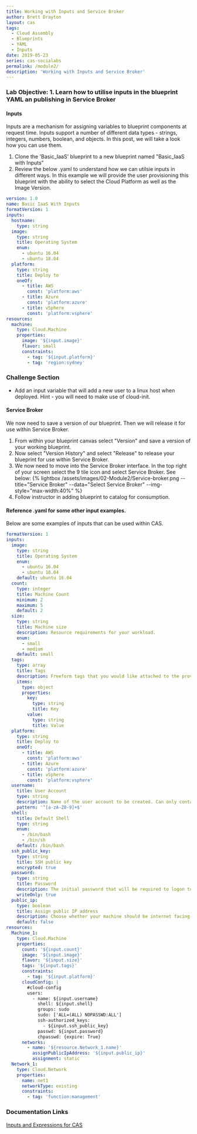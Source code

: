 ```yaml
---
title: Working with Inputs and Service Broker
author: Brett Drayton
layout: cas
tags:
  - Cloud Assembly
  - Blueprints
  - YAML
  - Inputs
date: 2019-05-23
series: cas-socialabs
permalink: /module2/
description: 'Working with Inputs and Service Broker'
---
```


### Lab Objective: 1. Learn how to utilise inputs in the blueprint YAML an publishing in Service Broker

#### Inputs
Inputs are a mechanism for assigning variables to blueprint components at request time. Inputs support a number of different data types - strings, integers, numbers, boolean, and objects. In this post, we will take a look how you can use them.

1.  Clone the 'Basic_IaaS' blueprint to a new blueprint named "Basic_IaaS with Inputs"
2.  Review the below .yaml to understand how we can utilsie inputs in different ways. In this example we will provide the user provisioning this blueprint with the ability to select the Cloud Platform as well as the Image Version.

```yaml
version: 1.0
name: Basic IaaS With Inputs
formatVersion: 1
inputs:
  hostname:
    type: string
  image:
    type: string
    title: Operating System
    enum:
      - ubuntu 16.04
      - ubuntu 18.04
  platform:
    type: string
    title: Deploy to
    oneOf:
      - title: AWS
        const: 'platform:aws'
      - title: Azure
        const: 'platform:azure'
      - title: vSphere
        const: 'platform:vsphere'
resources:
  machine:
    type: Cloud.Machine
    properties:
      image: '${input.image}'
      flavor: small
      constraints:
        - tag: '${input.platform}'
        - tag: 'region:sydney'
```
### Challenge Section
- Add an input variable that will add a new user to a linux host when deployed. Hint - you will need to make use of cloud-init.

#### Service Broker

We now need to save a version of our blueprint. Then we will release it for use within Service Broker.

1. From within your blueprint canvas select "Version" and save a version of your working blueprint.
2. Now select "Version History" and select "Release" to release your blueprint for use within Service Broker.
3. We now need to move into the Service Broker interface. In the top right of your screen select the 9 tile icon and select Service Broker. See below:
{% lightbox /assets/images/02-Module2/Service-broker.png --title="Service Broker" --data="Select Service Broker" --img-style="max-width:40%" %}
4. Follow instructor in adding blueprint to catalog for consumption.

#### Reference .yaml for some other input examples.
Below are some examples of inputs that can be used within CAS.
```yaml
formatVersion: 1
inputs:
  image:
    type: string
    title: Operating System
    enum:
      - ubuntu 16.04
      - ubuntu 18.04
    default: ubuntu 16.04
  count:
    type: integer
    title: Machine Count
    minimum: 2
    maximum: 5
    default: 2
  size:
    type: string
    title: Machine size
    description: Resource requirements for your workload.
    enum:
      - small
      - medium
    default: small
  tags:
    type: array
    title: Tags
    description: Freeform tags that you would like attached to the provisioned resources.
    items:
      type: object
      properties:
        key:
          type: string
          title: Key
        value:
          type: string
          title: Value
  platform:
    type: string
    title: Deploy to
    oneOf:
      - title: AWS
        const: 'platform:aws'
      - title: Azure
        const: 'platform:azure'
      - title: vSphere
        const: 'platform:vsphere'
  username:
    title: User Account
    type: string
    description: Name of the user account to be created. Can only contain letters and numbers.
    pattern: '^[a-zA-Z0-9]+$'
  shell:
    title: Default Shell
    type: string
    enum:
      - /bin/bash
      - /bin/sh
    default: /bin/bash
  ssh_public_key:
    type: string
    title: SSH public key
    encrypted: true
  password:
    type: string
    title: Password
    description: The initial password that will be required to logon to the machine. Will be set to reset on first login.
    writeOnly: true
  public_ip:
    type: boolean
    title: Assign public IP address
    description: Choose whether your machine should be internet facing.
    default: false
resources:
  Machine_1:
    type: Cloud.Machine
    properties:
      count: '${input.count}'
      image: '${input.image}'
      flavor: '${input.size}'
      tags: '${input.tags}'
      constraints:
        - tag: '${input.platform}'
      cloudConfig: |
        #cloud-config
        users:
          - name: ${input.username}
            shell: ${input.shell}
            groups: sudo
            sudo: ['ALL=(ALL) NOPASSWD:ALL']
            ssh-authorized_keys:
              - ${input.ssh_public_key}
            passwd: ${input.password}
            chpasswd: {expire: True}
      networks:
        - name: '${resource.Network_1.name}'
          assignPublicIpAddress: '${input.public_ip}'
          assignment: static
  Network_1:
    type: Cloud.Network
    properties:
      name: net1
      networkType: existing
      constraints:
        - tag: 'function:management'
```

### Documentation Links
[Inputs and Expressions for CAS](https://docs.vmware.com/en/VMware-Cloud-Assembly/services/Using-and-Managing/GUID-74B39C1C-A1C5-451B-B936-8EC607E3C6A8.html)
